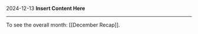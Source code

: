2024-12-13
__Insert Content Here__
_______________________
To see the overall month: [[December Recap]].